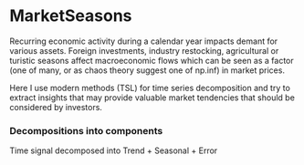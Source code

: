 # MarketSeasons
Recurring economic activity during a calendar year impacts demant for various assets.
Foreign investments, industry restocking, agricultural or turistic seasons affect macroeconomic flows
which can be seen as a factor (one of many, or as chaos theory suggest one of np.inf) in market prices.

Here I use modern methods (TSL) for time series decomposition and try to extract insights that may provide valuable
market tendencies that should be considered by investors.

### Decompositions into components
Time signal decomposed into Trend + Seasonal + Error

